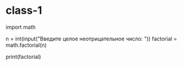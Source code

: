 # class-1
import math

n = int(input("Введите целое неотрицательное число: "))
factorial = math.factorial(n)

print(factorial)

